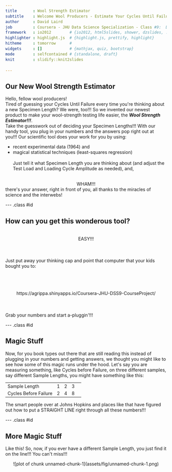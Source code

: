 ```yaml
---
title       : Wool Strength Estimator
subtitle    : Welcome Wool Producers - Estimate Your Cycles Until Failure Here! 
author      : David Laird
job         : Coursera - JHU Data Science Specialization - Class #9:  Devloping Data Products
framework   : io2012        # {io2012, html5slides, shower, dzslides, ...}
highlighter : highlight.js  # {highlight.js, prettify, highlight}
hitheme     : tomorrow      # 
widgets     : []            # {mathjax, quiz, bootstrap}
mode        : selfcontained # {standalone, draft}
knit        : slidify::knit2slides

---
```

## Our New Wool Strength Estimator
Hello, fellow wool producers!
<br>
Tired of guessing your Cycles Until Failure every time you're thinking about a new Specimen Length? We were, too!!!  So we invented our newest product to make your wool-strength testing life easier, the <i><b>Wool Strength Estimator!!!</i></b>.
<br>
Take the guesswork out of deciding your Specimen Lengths!!!  With our handy tool, you plug in your numbers and the answers pop right out at you!!!  Our scientific tool does your work for you by using:
<br>
* recent experimental data (1964) and
* magical statistical techniques (least-squares regression) 
<br><br>
Just tell it what Specimen Length you are thinking about (and adjust the Test Load and Loading Cycle Amplitude as needed), and, 
<br>
<center>WHAM!!!</center>
there's your answer, right in front of you, all thanks to the miracles of science and the interwebs!

--- .class #id 
## How can <b>you</b> get this wonderous tool?
<br>
<center>EASY!!!</center>
<br><br><br>
Just put away your thinking cap and point that computer that your kids bought you to: 
<br><br><br><br><br>
<center>https://agrippa.shinyapps.io/Coursera-JHU-DSS9-CourseProject/</center>
<br><br><br>
Grab your numbers and start a-pluggin'!!!

--- .class #id 
## Magic Stuff
Now, for you book types out there that are still reading this instead of plugging in your numbers and getting answers, we thought you might like to see how some of this magic runs under the hood.  Let's say you are measuring something, like Cycles before Failure, on three different samples, say different Sample Lengths, you might have something like this:
<table><td>Sample Length<td>1<td>2<td>3<td>
<tr><td>Cycles Before Failure<td>2<td>4<td>8</table>
The smart people over at Johns Hopkins and places like that have figured out how to put a STRAIGHT LINE right through all these numbers!!!

--- .class #id 
## More Magic Stuff
Like this! So, now, if you ever have a different Sample Length, you just find it on the line!!!  You can't miss!!!
<center>
![plot of chunk unnamed-chunk-1](assets/fig/unnamed-chunk-1.png) 
</center>


